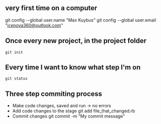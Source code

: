 very first time on a computer
---------------------------

git config --global user.name "Max Kuybus"
git config --global user.email "icenova360@outlook.com"


Once every new project, in the project folder
------------------------------

    git init

Every time I want to know what step I'm on
---------------------------------

    git status


Three step commiting process
-----------------------------------

* Make code changes, saved and run -> no errors
* Add code changes to the stage
    git add file_that_changed.rb
* Commit changes
    git commit -m "My commit message"